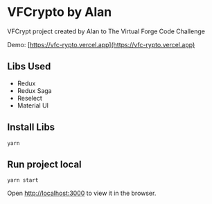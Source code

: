 # VFCrypto by Alan 

VFCrypt project created by Alan to The Virtual Forge Code Challenge

Demo: [https://vfc-rypto.vercel.app](https://vfc-rypto.vercel.app)

## Libs Used

- Redux 
- Redux Saga
- Reselect
- Material UI

## Install Libs
`yarn`

## Run project local
`yarn start`

Open [http://localhost:3000](http://localhost:3000) to view it in the browser.

